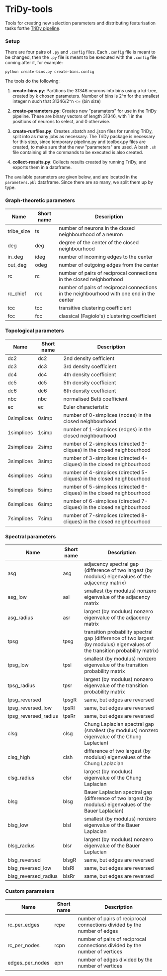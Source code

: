 # TriDy-tools
Tools for creating new selection parameters and distributing featurisation tasks forthe [TriDy pipeline](https://github.com/JasonPSmith/TriDy).

### Setup

There are four pairs of `.py` and `.config` files. Each `.config` file is meant to be changed, then the `.py` file is meant to be executed with the `.config` file coming after it, for example:

    python create-bins.py create-bins.config
    
The tools do the following:
1. **create-bins.py**: Partitions the 31346 neurons into bins using a kd-tree, created by k chosen parameters. Number of bins is 2^n for the smallest integer n such that 31346/2^n <= (bin size)
 
2. **create-parameters.py**: Creates new "paramaters" for use in the TriDy pipeline. These are binary vectors of length 31346, with 1 in the positions of neurons to select, and 0 otherwise.

3. **create-runfiles.py**: Creates .sbatch and .json files for running TriDy, split into as many jobs as necessary. The TriDy package is necessary for this step, since temporary pipeline.py and toolbox.py files are created, to make sure that the new "parameters" are used. A bash `.sh` file containing all the commands to be executed is also created.

4. **collect-results.py**: Collects results created by running TriDy, and exports them in a dataframe.

The available parameters are given below, and are located in the `parameters.pkl` dataframe. Since there are so many, we split them up by type.

### Graph-theoretic parameters

| Name | Short name | Description |
| --- | --- | --- |
| tribe_size | ts | number of neurons in the closed neighbourhood of a neuron | 
| deg | deg | degree of the center of the closed neighbourhood |
| in_deg | ideg | number of incoming edges to the center |
| out_deg | odeg | number of outgoing edges from the center |
| rc | rc | number of pairs of reciprocal connections in the closed neighborhood |
| rc_chief | rcc | number of pairs of reciprocal connections in the neighbourhood with one end in the center |
| tcc | tcc | transitive clustering coefficient |
| fcc | fcc | classical (Fagiolo's) clustering coefficient |

### Topological parameters

| Name | Short name | Description |
| --- | --- | --- |
| dc2 | dc2 | 2nd density cefficient |
| dc3 | dc3 | 3rd density coefficient |
| dc4 | dc4 | 4th density coefficient | 
| dc5 | dc5 | 5th density coefficient |
| dc6 | dc6 | 6th density coefficient |
| nbc | nbc | normalised Betti coefficient |
| ec | ec | Euler characteristic | 
| 0simplices | 0simp | number of 0-simplices (nodes) in the closed neighbourhood |
| 1simplices | 1simp | number of 1-simplices (edges) in the closed neighbourhood |
| 2simplices | 2simp | number of 2-simplices (directed 3-cliques) in the closed neighbourhood |
| 3simplices | 3simp | number of 3-simplices (directed 4-cliques) in the closed neighbourhood |
| 4simplices | 4simp | number of 4-simplices (directed 5-cliques) in the closed neighbourhood |
| 5simplices | 5simp | number of 5-simplices (directed 6-cliques) in the closed neighbourhood |
| 6simplices | 6simp | number of 6-simplices (directed 7-cliques) in the closed neighbourhood |
| 7simplices | 7simp | number of 7-simplices (directed 8-cliques) in the closed neighbourhood |

### Spectral parameters

| Name | Short name | Description |
| --- | --- | --- |
| asg | asg | adjacency spectral gap (difference of two largest (by modulus) eigenvalues of the adjacency matrix) |
| asg_low | asl | smallest (by modulus) nonzero eigenvalue of the adjacency matrix |
| asg_radius | asr | largest (by modulus) nonzero eigenvalue of the adjacency matrix |
| tpsg | tpsg | transition probability spectral gap (difference of two largest (by modulus) eigenvalues of the transition probability matrix) |
| tpsg_low | tpsl | smallest (by modulus) nonzero eigenvalue of the transition probability matrix | 
| tpsg_radius | tpsr | largest (by modulus) nonzero eigenvalue of the transition probability matrix |
| tpsg_reversed | tpsgR | same, but edges are reversed |
| tpsg_reversed_low | tpsRl | same, but edges are reversed |
| tpsg_reversed_radius | tpsRr | same, but edges are reversed | 
| clsg | clsg | Chung Laplacian spectral gap (smallest (by modulus) nonzero eigenvalue of the Chung Laplacian) |
| clsg_high | clsh |  difference of two largest (by modulus) eigenvalues of the Chung Laplacian |
| clsg_radius | clsr | largest (by modulus) eigenvalue of the Chung Laplacian |
| blsg | blsg | Bauer Laplacian spectral gap (difference of two largest (by modulus) eigenvalues of the Bauer Laplacian) |
| blsg_low | blsl | smallest (by modulus) nonzero eigenvalue of the Bauer Laplacian | 
| blsg_radius | blsr | largest (by modulus) nonzero eigenvalue of the Bauer Laplacian | 
| blsg_reversed | blsgR | same, but edges are reversed |
| blsg_reversed_low | blsRl | same, but edges are reversed |
| blsg_reversed_radius | blsRr | same, but edges are reversed |

### Custom parameters

| Name | Short name | Description |
| --- | --- | --- |
| rc_per_edges | rcpe | number of pairs of reciprocal connections divided by the number of edges | 
| rc_per_nodes | rcpn | number of pairs of reciprocal connections divided by the number of vertices |
| edges_per_nodes | epn | number of edges divided by the number of vertices |
